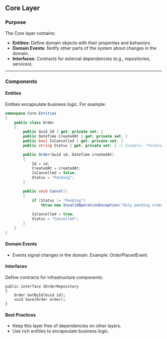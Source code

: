 ## **Core Layer**

### **Purpose**
The Core layer contains:
- **Entities**: Define domain objects with their properties and behaviors.
- **Domain Events**: Notify other parts of the system about changes in the domain.
- **Interfaces**: Contracts for external dependencies (e.g., repositories, services).

---

### **Components**

#### **Entities**
Entities encapsulate business logic. For example:

```csharp
namespace Core.Entities
{
    public class Order
    {
        public Guid Id { get; private set; }
        public DateTime CreatedAt { get; private set; }
        public bool IsCancelled { get; private set; }
        public string Status { get; private set; } // Example: "Pending", "Shipped", "Delivered"

        public Order(Guid id, DateTime createdAt)
        {
            Id = id;
            CreatedAt = createdAt;
            IsCancelled = false;
            Status = "Pending";
        }

        public void Cancel()
        {
            if (Status != "Pending")
                throw new InvalidOperationException("Only pending orders can be cancelled.");
            
            IsCancelled = true;
            Status = "Cancelled";
        }
    }
}
```
#### **Domain Events**
- Events signal changes in the domain. Example: OrderPlacedEvent.

#### **Interfaces**
Define contracts for infrastructure components:
```
public interface IOrderRepository
{
    Order GetById(Guid id);
    void Save(Order order);
}
```

#### **Best Practices**
- Keep this layer free of dependencies on other layers.
- Use rich entities to encapsulate business logic.